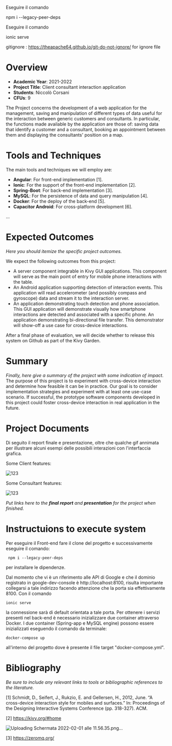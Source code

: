 Eseguire il comando

npm i --legacy-peer-deps

Eseguire il comando

ionic serve

gitignore : https://theapache64.github.io/git-do-not-ignore/ for ignore file




# Overview

- **Academic Year**: 2021-2022
- **Project Title**: Client consultant interaction application
- **Students**: Niccolò Corsani
- **CFUs**: 9

The Project concerns the development of a web application for the management, saving and manipulation of different types of data useful for the interaction between generic customers and consultants. In particular, the functions made available by the application are those of: saving data that identify a customer and a consultant, booking an appointment between them and displaying the consultants' position on a map.

# Tools and Techniques

The main tools and techniques we will employ are:

- **Angular**: For front-end implementation \[1\].
- **Ionic**: For the support of the front-end implementation \[2\].
- **Spring-Boot**: For back-end implementation \[3\].
- **MySQL**: For the persistence of data and query manipulation \[4\].
- **Docker**: For the deploy of the back-end \[5\].
- **Capacitor Android**: For cross-platform development \[6\].


...

# Expected Outcomes
*Here you should itemize the specific project outcomes.*

We expect the following outcomes from this project:
- A server component integrable in Kivy GUI applications. This component will serve as the main point of entry for mobile phone interactions with the table.
- An Android application supporting detection of interaction events. This application will read accelerometer (and possibly compass and gyroscope) data and stream it to the interaction server.
- An application demonstrating touch detection and phone association. This GUI application will demonstrate visually how smartphone interactions are detected and associated with a specific phone.
An application demonstrating bi-directional file transfer. This demonstrator will show-off a use case for cross-device interactions.

After a final phase of evaluation, we will decide whether to release this system on Github as part of the Kivy Garden.

# Summary
*Finally, here give a summary of the project with some indication of impact.*
The purpose of this project is to experiment with cross-device interaction and determine how feasible it can be in practice. Our goal is to consider implementation strategies and experiment with at least one use-case scenario. If successful, the prototype software components developed in this project could foster cross-device interaction in real application in the future.

# Project Documents

Di seguito il report finale e presentazione, oltre che qualche gif annimata per illustrare alcuni esempi delle possibili interazioni con l'interfaccia grafica. 

Some Client features:

![123](https://user-images.githubusercontent.com/79635059/153195959-f6761ac7-0aa6-4ac5-a26d-159ac1c8c9b7.gif)

Some Consultant features:

![123](https://user-images.githubusercontent.com/79635059/153251350-3c412134-565f-4d8b-8b87-22009bf377f1.gif)




*Put links here to the **final report** and **presentation** for the project when finished.*

# Instructuions to execute system

Per eseguire il Front-end fare il clone del progetto e successivamente eseguire il comando:

```
 npm i --legacy-peer-deps
 ```
 per installare le dipendenze.

Dal momento che vi è un riferimento alle API di Google e che il dominio registrato in google-dev-console è http://localhost:8100, risulta importante collegarsi a tale indirizzo facendo attenzione che la porta sia effettivamente 8100. Con il comando 
```
ionic serve
```
la connessione sarà di default orientata a tale porta.
Per ottenere i servizi presenti nel back-end è necessario inizializzare due container attraverso Docker. I due container (Spring-app e MySQL engine) possono essere inizializzati eseguendo il comando da terminale: 
```
docker-compose up
```

all'interno del progetto dove è presente il file target "docker-compose.yml".


# Bibliography
*Be sure to include any relevant links to tools or bibliographic references to the literature.*

\[1\] Schmidt, D., Seifert, J., Rukzio, E. and Gellersen, H., 2012, June. “A cross-device interaction style for mobiles and surfaces.” In: Proceedings of the Designing Interactive Systems Conference (pp. 318-327). ACM.

\[2\] https://kivy.org/#home

![Uploading Schermata 2022-02-01 alle 11.56.35.png…]()

\[3\] https://zeromq.org/



